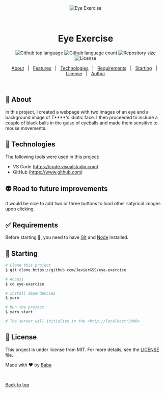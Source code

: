 <div align="center" id="top"> 
  <img src="./.github/app.gif" alt="Eye Exercise" />

  &#xa0;

  <!-- <a href="https://eyeexercise.netlify.app">Demo</a> -->
</div>

<h1 align="center">Eye Exercise</h1>

<p align="center">
  <img alt="Github top language" src="https://img.shields.io/github/languages/top/JavierGSS/eye-exercise?color=56BEB8">

  <img alt="Github language count" src="https://img.shields.io/github/languages/count/JavierGSS/eye-exercise?color=56BEB8">

  <img alt="Repository size" src="https://img.shields.io/github/repo-size/JavierGSS/eye-exercise?color=56BEB8">

  <img alt="License" src="https://img.shields.io/github/license/JavierGSS/eye-exercise?color=56BEB8">

  <!-- <img alt="Github issues" src="https://img.shields.io/github/issues/JavierGSS/eye-exercise?color=56BEB8" /> -->

  <!-- <img alt="Github forks" src="https://img.shields.io/github/forks/JavierGSS/eye-exercise?color=56BEB8" /> -->

  <!-- <img alt="Github stars" src="https://img.shields.io/github/stars/JavierGSS/eye-exercise?color=56BEB8" /> -->
</p>

<!-- Status -->

<!-- <h4 align="center"> 
	🚧  Eye Exercise 🚀 Under construction...  🚧
</h4> 

<hr> -->

<p align="center">
  <a href="#dart-about">About</a> &#xa0; | &#xa0; 
  <a href="#sparkles-features">Features</a> &#xa0; | &#xa0;
  <a href="#rocket-technologies">Technologies</a> &#xa0; | &#xa0;
  <a href="#white_check_mark-requirements">Requirements</a> &#xa0; | &#xa0;
  <a href="#checkered_flag-starting">Starting</a> &#xa0; | &#xa0;
  <a href="#memo-license">License</a> &#xa0; | &#xa0;
  <a href="https://github.com/JavierGSS" target="_blank">Author</a>
</p>

<br>

## :dart: About ##

In this project, I created a webpage with two images of an eye and a background image of T****'s idiotic face. I then proceeded to include a couple of black balls in the guise of eyeballs and made them sensitive to mouse movements. 

## :rocket: Technologies ##

The following tools were used in this project:

- VS Code (https://code.visualstudio.com)
- GitHub (https://www.github.com)

## :alien: Road to future improvements ##

It would be nice to add two or three buttons to load other satyrical images upon clicking.

## :white_check_mark: Requirements ##

Before starting :checkered_flag:, you need to have [Git](https://git-scm.com) and [Node](https://nodejs.org/en/) installed.

## :checkered_flag: Starting ##

```bash
# Clone this project
$ git clone https://github.com/JavierGSS/eye-exercise

# Access
$ cd eye-exercise

# Install dependencies
$ yarn

# Run the project
$ yarn start

# The server will initialize in the <http://localhost:3000>
```

## :memo: License ##

This project is under license from MIT. For more details, see the [LICENSE](LICENSE.md) file.


Made with :heart: by <a href="https://github.com/JavierGSS" target="_blank">Baba</a>

&#xa0;

<a href="#top">Back to top</a>
